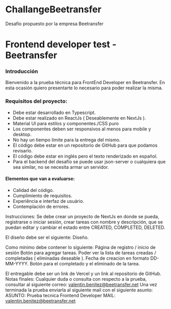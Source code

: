 # ChallangeBeetransfer
Desafío propuesto por la empresa Beetransfer


<h1>Frontend developer test - Beetransfer</h1>
<h3>Introducción</h3>
Bienvenido a la prueba técnica para FrontEnd Developer en Beetransfer. En esta ocasión quiero presentarte lo necesario para poder realizar la misma.
<h3>Requisitos del proyecto:</h3>
<ul>
<li>Debe estar desarrollado en Typescript.</li>
<li>Debe estar realizado en ReactJs ( Deseablemente en NextJs ).</li>
<li>Material UI para estilos y componentes./CSS puro</li>
<li>Los componentes deben ser responsivos al menos para mobile y desktop.</li>
<li>No hay un tiempo límite para la entrega del mismo.</li>
<li>El código debe estar en un repositorio de GitHub para que podamos revisarlo.</li>
<li>El código debe estar en inglés pero el texto renderizado en español.</li>
<li>Para el backend del desafío se puede usar json-server o cualquiera que sea similar, no se necesita armar un servidor.</li>

</ul>
<h4>Elementos que van a evaluarse:</h4>
<ul>
<li>Calidad del código.</li>
<li>Cumplimiento de requisitos.</li>
<li>Experiência e interfaz de usuário.</li>
<li>Contemplación de errores.</li>
</ul>










Instrucciones:
Se debe crear un proyecto de NextJs en donde se pueda, registrarse o iniciar sesión, crear tareas con nombre y descripción, que se puedan editar y cambiar el estado entre CREATED, COMPLETED, DELETED. 

El diseño debe ser el siguiente: Diseño.

Como mínimo debe contener lo siguiente:
Página de registro / inicio de sesión
Botón para agregar tareas.
Poder ver la lista de tareas creadas / completadas ( eliminadas deseable ).
Fecha de creacion en formato DD-MM-YYYY.
Botón para el completado y el eliminado de la tarea.

El entregable debe ser un link de Vercel y un link al repositorio de GitHub.
Notas finales:
Cualquier duda o consulta con respecto a la prueba, consultar al siguiente correo: valentin.benitez@beetransfer.net
Una vez terminada la prueba enviarla al siguiente mail con el siguiente asunto:
ASUNTO: Prueba tecnica Frontend Developer
MAIL: valentin.benitez@beetransfer.net

